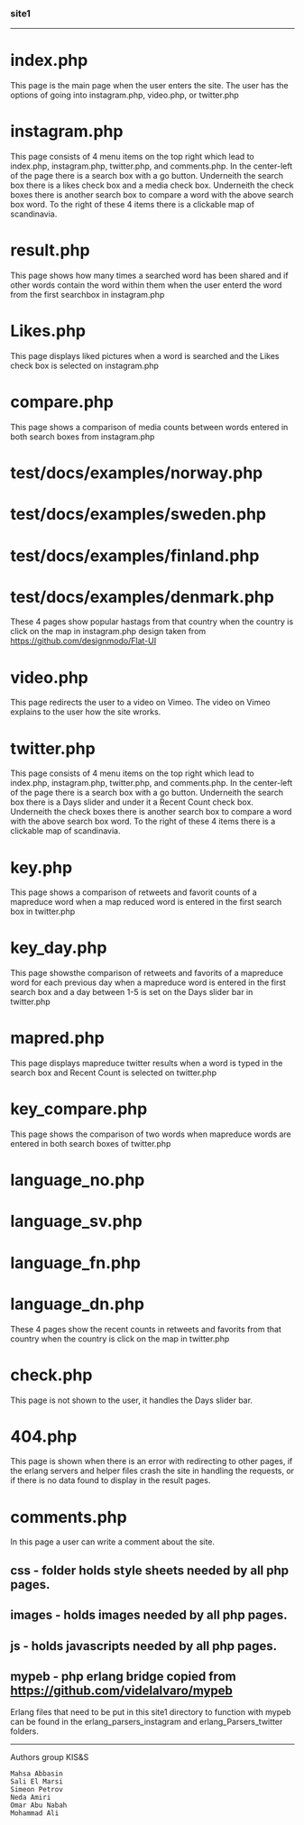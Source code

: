 ### site1
----------------------------
# index.php
This page is the main page when the user enters the site.
The user has the options of going into instagram.php, video.php, or twitter.php

# instagram.php
This page consists of 4 menu items on the top right which lead to index.php,
instagram.php, twitter.php, and comments.php. In the center-left of the page 
there is a search box with a go button. Underneith the search box there is a 
likes check box and a media check box. Underneith the check boxes there is another 
search box to compare a word with the above search box word. To the right of 
these 4 items there is a clickable map of scandinavia.

# result.php
This page shows how many times a searched word has been shared and 
if other words contain the word within them when the user enterd the word 
from the first searchbox in instagram.php

# Likes.php
This page displays liked pictures when a word is searched and the Likes check box 
is selected on instagram.php

# compare.php
This page shows a comparison of media counts between words entered in both 
search boxes from instagram.php

# test/docs/examples/norway.php
# test/docs/examples/sweden.php
# test/docs/examples/finland.php
# test/docs/examples/denmark.php
These 4 pages show popular hastags from that country when the country 
is click on the map in instagram.php design taken from https://github.com/designmodo/Flat-UI

# video.php
This page redirects the user to a video on Vimeo.
The video on Vimeo explains to the user how the site wrorks.

# twitter.php
This page consists of 4 menu items on the top right which lead to index.php,
instagram.php, twitter.php, and comments.php. In the center-left of the page 
there is a search box with a go button. Underneith the search box there is a 
Days slider and under it a Recent Count check box. Underneith the check boxes 
there is another search box to compare a word with the above search box word. 
To the right of these 4 items there is a clickable map of scandinavia.

# key.php
This page shows a comparison of retweets and favorit counts of a mapreduce 
word when a map reduced word is entered in the first search box in twitter.php

# key_day.php
This page showsthe comparison of retweets and favorits of a mapreduce word for 
each previous day when a mapreduce word is entered in the first search box and 
a day between 1-5 is set on the Days slider bar in twitter.php

# mapred.php
This page displays mapreduce twitter results when a word is typed in the 
search box and Recent Count is selected on twitter.php

# key_compare.php
This page shows the comparison of two words when mapreduce words are entered in 
both search boxes of twitter.php

# language_no.php
# language_sv.php
# language_fn.php
# language_dn.php
These 4 pages show the recent counts in retweets and favorits from that country 
when the country is click on the map in twitter.php

# check.php
This page is not shown to the user, it handles the Days slider bar.

# 404.php
This page is shown when there is an error with redirecting to other pages, 
if the erlang servers and helper files crash the site in handling the requests,
or if there is no data found to display in the result pages.

# comments.php
In this page a user can write a comment about the site.

## css - folder holds style sheets needed by all php pages.
## images - holds images needed by all php pages.
## js - holds javascripts needed by all php pages.
## mypeb - php erlang bridge copied from https://github.com/videlalvaro/mypeb

Erlang files that need to be put in this site1 directory to function with mypeb 
can be found in the erlang_parsers_instagram and erlang_Parsers_twitter folders.

----------------------------
Authors group KIS&S

    Mahsa Abbasin
    Sali El Marsi
    Simeon Petrov
    Neda Amiri
    Omar Abu Nabah
    Mohammad Ali
